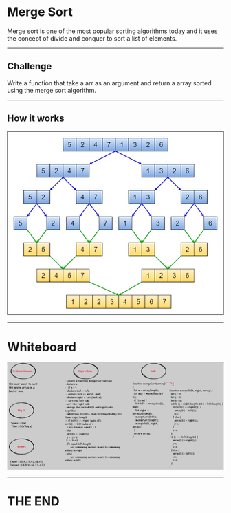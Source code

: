 # Merge Sort

Merge sort is one of the most popular sorting algorithms today and it uses the concept of divide and conquer to sort a list of elements.

---

## Challenge

Write a function that take a arr as an argument and return a array sorted using the merge sort algorithm.

---
## How it works

![mergeSort](/assets/merge.png)

---

# Whiteboard 

![sort](/assets/cc27.png)

---

# THE END